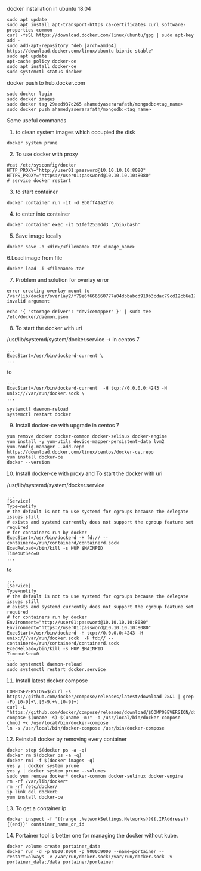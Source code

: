 docker installation in ubuntu 18.04
```
sudo apt update
sudo apt install apt-transport-https ca-certificates curl software-properties-common
curl -fsSL https://download.docker.com/linux/ubuntu/gpg | sudo apt-key add -
sudo add-apt-repository "deb [arch=amd64] https://download.docker.com/linux/ubuntu bionic stable"
sudo apt update
apt-cache policy docker-ce
sudo apt install docker-ce
sudo systemctl status docker
```

docker push to hub.docker.com
```
sudo docker login
sudo docker images
sudo docker tag 29aed937c265 ahamedyaserarafath/mongodb:<tag_name>
sudo docker push ahamedyaserarafath/mongodb:<tag_name>
```

Some useful commands
1. to clean system images which occupied the disk
```
docker system prune
```
2. To use docker with proxy
```
#cat /etc/sysconfig/docker
HTTP_PROXY="http://user01:password@10.10.10.10:8080"
HTTPS_PROXY="https://user01:password@10.10.10.10:8080"
# service docker restart

```
3. to start container
```
docker container run -it -d 8b0ff41a2f76
```
4. to enter into container
```
docker container exec -it 51fef2530dd3 '/bin/bash'
```
5. Save image locally
```
docker save -o <dir>/<filename>.tar <image_name>
```
6.Load image from file
```
docker load -i <filename>.tar
```
7. Problem and solution for overlay error
```
error creating overlay mount to /var/lib/docker/overlay2/f79e6f666560777a04dbbabcd919b3cdac79cd12cb6e124d30fc44ad063a36a1/merged: invalid argument
```
```
echo '{ "storage-driver": "devicemapper" }' | sudo tee /etc/docker/daemon.json
```
8. To start the docker with uri

/usr/lib/systemd/system/docker.service -> in centos 7
```
...
ExecStart=/usr/bin/dockerd-current \
...
```
to
```
...
ExecStart=/usr/bin/dockerd-current  -H tcp://0.0.0.0:4243 -H unix:///var/run/docker.sock \
...
```
```
systemctl daemon-reload
systemctl restart docker
```

9. Install docker-ce with upgrade in centos 7
```
yum remove docker docker-common docker-selinux docker-engine
yum install -y yum-utils device-mapper-persistent-data lvm2
yum-config-manager --add-repo https://download.docker.com/linux/centos/docker-ce.repo
yum install docker-ce
docker --version
```
10. Install docker-ce with proxy and To start the docker with uri

/usr/lib/systemd/system/docker.service
```
...
[Service]
Type=notify
# the default is not to use systemd for cgroups because the delegate issues still
# exists and systemd currently does not support the cgroup feature set required
# for containers run by docker
ExecStart=/usr/bin/dockerd -H fd:// --containerd=/run/containerd/containerd.sock
ExecReload=/bin/kill -s HUP $MAINPID
TimeoutSec=0
...
```
to
```
...
[Service]
Type=notify
# the default is not to use systemd for cgroups because the delegate issues still
# exists and systemd currently does not support the cgroup feature set required
# for containers run by docker
Environment="http://user01:password@10.10.10.10:8080"
Environment="https://user01:password@10.10.10.10:8080"
ExecStart=/usr/bin/dockerd -H tcp://0.0.0.0:4243 -H unix:///var/run/docker.sock  -H fd:// --containerd=/run/containerd/containerd.sock
ExecReload=/bin/kill -s HUP $MAINPID
TimeoutSec=0
...
sudo systemctl daemon-reload
sudo systemctl restart docker.service
```
11. Install latest docker compose
```
COMPOSEVERSION=$(curl -s https://github.com/docker/compose/releases/latest/download 2>&1 | grep -Po [0-9]+\.[0-9]+\.[0-9]+)
curl -L "https://github.com/docker/compose/releases/download/$COMPOSEVERSION/docker-compose-$(uname -s)-$(uname -m)" -o /usr/local/bin/docker-compose
chmod +x /usr/local/bin/docker-compose
ln -s /usr/local/bin/docker-compose /usr/bin/docker-compose
```
12. Reinstall docker by removing every container
```
docker stop $(docker ps -a -q)
docker rm $(docker ps -a -q)
docker rmi -f $(docker images -q)
yes y | docker system prune
yes y | docker system prune --volumes
sudo yum remove docker* docker-common docker-selinux docker-engine
rm -rf /var/lib/docker*
rm -rf /etc/docker/
ip link del docker0
yum install docker-ce
```
13. To get a container ip
```
docker inspect -f '{{range .NetworkSettings.Networks}}{{.IPAddress}}{{end}}' container_name_or_id
```

14. Portainer tool is better one for managing the docker without kube.
```
docker volume create portainer_data
docker run -d -p 8000:8000 -p 9000:9000 --name=portainer --restart=always -v /var/run/docker.sock:/var/run/docker.sock -v portainer_data:/data portainer/portainer
```
